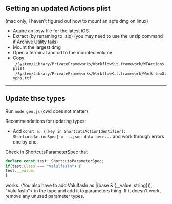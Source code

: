 ## Getting an updated Actions plist

(mac only, I haven't figured out how to mount an apfs dmg on linux)

-   Aquire an ipsw file for the latest iOS
-   Extract (by renaming to .zip) (you may need to use the unzip command if
    Archive Utility fails)
-   Mount the largest dmg
-   Open a terminal and cd to the mounted volume
-   Copy
    `./System/Library/PrivateFrameworks/WorkflowKit.framework/WFActions.plist`
    `./System/Library/PrivateFrameworks/WorkflowKit.framework/WorkflowGlyphs.ttf`

---

## Update thse types

Run `node gen.js` (cwd does not matter)

Recommendations for updating types:

-   Add
    `const a: {[key in ShortcutsActionIdentifier]: ShortcutsActionSpec} = ...json data here...`
    and work through errors one by one.

Check in ShortcutsParameterSpec that

```ts
declare const test: ShortcutsParameterSpec;
if(test.Class === "Valulfasln") {
test.__value;
} 
```

works. (You also have to add Valulfasln as |(base & {__value: string})), "Valulfasln"> in the type and add it to parameters thing. If it doesn't work, remove any unused parameter types.